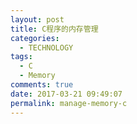 ```yaml
---
layout: post
title: C程序的内存管理
categories:
  - TECHNOLOGY
tags:
  - C
  - Memory
comments: true
date: 2017-03-21 09:49:07
permalink: manage-memory-c
---
```



